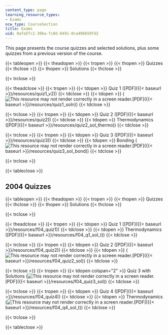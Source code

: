 ```yaml
---
content_type: page
learning_resource_types:
- Exams
ocw_type: CourseSection
title: Exams
uid: 8afa5fc2-30ba-fc0d-8491-0ca406659fd2
---
```


This page presents the course quizzes and selected solutions, plus some quizzes from a previous version of the course.

{{< tableopen >}}
{{< theadopen >}}
{{< tropen >}}
{{< thopen >}}
Quizzes
{{< thclose >}}
{{< thopen >}}
Solutions
{{< thclose >}}

{{< trclose >}}

{{< theadclose >}}
{{< tropen >}}
{{< tdopen >}}
Quiz 1 ([PDF]({{< baseurl >}}/resources/quiz1_v2))
{{< tdclose >}}
{{< tdopen >}}
(![This resource may not render correctly in a screen reader.](/images/inacessible.gif)[PDF]({{< baseurl >}}/resources/quiz1_soln))
{{< tdclose >}}

{{< trclose >}}
{{< tropen >}}
{{< tdopen >}}
Quiz 2 ([PDF]({{< baseurl >}}/resources/quiz2))
{{< tdclose >}}
{{< tdopen >}}
Thermodynamics ([PDF]({{< baseurl >}}/resources/quiz2_sol_thermo))
{{< tdclose >}}

{{< trclose >}}
{{< tropen >}}
{{< tdopen >}}
Quiz 3 ([PDF]({{< baseurl >}}/resources/quiz3))
{{< tdclose >}}
{{< tdopen >}}
Bonding (![This resource may not render correctly in a screen reader.](/images/inacessible.gif)[PDF]({{< baseurl >}}/resources/quiz3_sol_bond))
{{< tdclose >}}

{{< trclose >}}

{{< tableclose >}}

2004 Quizzes
------------

{{< tableopen >}}
{{< theadopen >}}
{{< tropen >}}
{{< thopen >}}
Quizzes
{{< thclose >}}
{{< thopen >}}
Solutions
{{< thclose >}}

{{< trclose >}}

{{< theadclose >}}
{{< tropen >}}
{{< tdopen >}}
Quiz 1 ([PDF]({{< baseurl >}}/resources/f04_quiz1))
{{< tdclose >}}
{{< tdopen >}}
Thermodynamics ([PDF]({{< baseurl >}}/resources/f04_q1_sol_t))
{{< tdclose >}}

{{< trclose >}}
{{< tropen >}}
{{< tdopen >}}
Quiz 2 ([PDF]({{< baseurl >}}/resources/f04_quiz2))
{{< tdclose >}}
{{< tdopen >}}
(![This resource may not render correctly in a screen reader.](/images/inacessible.gif)[PDF]({{< baseurl >}}/resources/f04_quiz2_sol))
{{< tdclose >}}

{{< trclose >}}
{{< tropen >}}
{{< tdopen colspan="2" >}}
Quiz 3 with Solutions (![This resource may not render correctly in a screen reader.](/images/inacessible.gif)[PDF]({{< baseurl >}}/resources/f04_quiz3_sol))
{{< tdclose >}}

{{< trclose >}}
{{< tropen >}}
{{< tdopen >}}
Quiz 4 ([PDF]({{< baseurl >}}/resources/f04_quiz4))
{{< tdclose >}}
{{< tdopen >}}
Thermodynamics (![This resource may not render correctly in a screen reader.](/images/inacessible.gif)[PDF]({{< baseurl >}}/resources/f04_q4_sol_t))
{{< tdclose >}}

{{< trclose >}}

{{< tableclose >}}